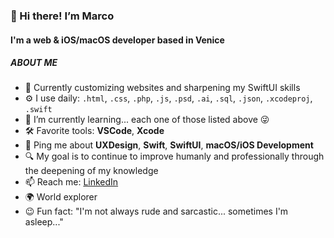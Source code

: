 ### 👋 Hi there! I’m Marco
#### I'm a web & iOS/macOS developer based in Venice

##### ABOUT ME
- 🏢 Currently customizing websites and sharpening my SwiftUI skills
- ⚙️ I use daily: `.html`, `.css`, `.php`, `.js`, `.psd`, `.ai`, `.sql`, `.json`, `.xcodeproj`, `.swift`
- 🌱 I’m currently learning... each one of those listed above 😜
- 🛠 Favorite tools: **VSCode**, **Xcode**
- 💬 Ping me about **UXDesign**, **Swift**, **SwiftUI**, **macOS/iOS Development**
- 🔍 My goal is to continue to improve humanly and professionally through the deepening of my knowledge
- 📫 Reach me: [LinkedIn](https://www.linkedin.com/in/carraromarco/)
- 🌍 World explorer
- 😉 Fun fact: "I'm not always rude and sarcastic... sometimes I'm asleep..."

<!---
This is a ✨ special ✨ repository because its `README.md` (this file) appears on your GitHub profile.
You can click the Preview link to take a look at your changes.
--->

